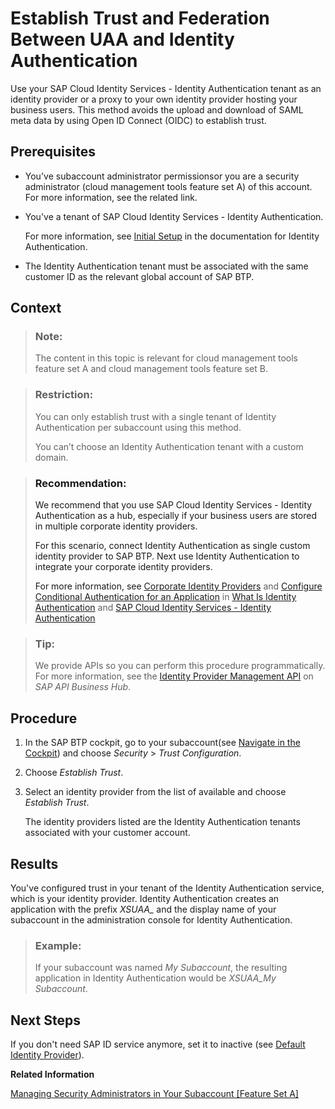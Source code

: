 <!-- loio161f8f0cfac64c4fa2d973bc5f08a894 -->

# Establish Trust and Federation Between UAA and Identity Authentication

Use your SAP Cloud Identity Services - Identity Authentication tenant as an identity provider or a proxy to your own identity provider hosting your business users. This method avoids the upload and download of SAML meta data by using Open ID Connect \(OIDC\) to establish trust.



<a name="loio161f8f0cfac64c4fa2d973bc5f08a894__prereq_dvg_xgj_p1b"/>

## Prerequisites

-   You've subaccount administrator permissionsor you are a security administrator \(cloud management tools feature set A\) of this account. For more information, see the related link.

-   You've a tenant of SAP Cloud Identity Services - Identity Authentication.

    For more information, see [Initial Setup](https://help.sap.com/viewer/6d6d63354d1242d185ab4830fc04feb1/Cloud/en-US/31af7da133874e199a7df1d42905241b.html) in the documentation for Identity Authentication.

-   The Identity Authentication tenant must be associated with the same customer ID as the relevant global account of SAP BTP.




<a name="loio161f8f0cfac64c4fa2d973bc5f08a894__context_tzl_st2_tmb"/>

## Context

> ### Note:  
> The content in this topic is relevant for cloud management tools feature set A and cloud management tools feature set B.

> ### Restriction:  
> You can only establish trust with a single tenant of Identity Authentication per subaccount using this method.
> 
> You can’t choose an Identity Authentication tenant with a custom domain.

> ### Recommendation:  
> We recommend that you use SAP Cloud Identity Services - Identity Authentication as a hub, especially if your business users are stored in multiple corporate identity providers.
> 
> For this scenario, connect Identity Authentication as single custom identity provider to SAP BTP. Next use Identity Authentication to integrate your corporate identity providers.
> 
> For more information, see [Corporate Identity Providers](https://help.sap.com/viewer/6d6d63354d1242d185ab4830fc04feb1/Cloud/en-US/19f3eca47db643b6aad448b5dc1075ad.html) and [Configure Conditional Authentication for an Application](https://help.sap.com/viewer/6d6d63354d1242d185ab4830fc04feb1/Cloud/en-US/0143dce88a604533ab5ab17e639fec09.html) in [What Is Identity Authentication](https://help.sap.com/viewer/6d6d63354d1242d185ab4830fc04feb1/Cloud/en-US/27882717f44b445fa287936c6f43dc1f.html) and [SAP Cloud Identity Services - Identity Authentication](https://help.sap.com/viewer/product/IDENTITY_AUTHENTICATION/Cloud/en-US)

> ### Tip:  
> We provide APIs so you can perform this procedure programmatically. For more information, see the [Identity Provider Management API](https://api.sap.com/api/TrustConfigurationAPI/resource) on *SAP API Business Hub*.



<a name="loio161f8f0cfac64c4fa2d973bc5f08a894__steps_a2x_wfg_wmb"/>

## Procedure

1.  In the SAP BTP cockpit, go to your subaccount\(see [Navigate in the Cockpit](navigate-in-the-cockpit-0874895.md)\) and choose *Security* \> *Trust Configuration*.

2.  Choose *Establish Trust*.

3.  Select an identity provider from the list of available and choose *Establish Trust*.

    The identity providers listed are the Identity Authentication tenants associated with your customer account.




<a name="loio161f8f0cfac64c4fa2d973bc5f08a894__result_brm_352_tmb"/>

## Results

You've configured trust in your tenant of the Identity Authentication service, which is your identity provider. Identity Authentication creates an application with the prefix *XSUAA\_* and the display name of your subaccount in the administration console for Identity Authentication.

> ### Example:  
> If your subaccount was named *My Subaccount*, the resulting application in Identity Authentication would be *XSUAA\_My Subaccount*.



<a name="loio161f8f0cfac64c4fa2d973bc5f08a894__postreq_z32_k52_tmb"/>

## Next Steps

If you don't need SAP ID service anymore, set it to inactive \(see [Default Identity Provider](default-identity-provider-d6a8db7.md)\).

**Related Information**  


[Managing Security Administrators in Your Subaccount \[Feature Set A\]](managing-security-administrators-in-your-subaccount-feature-set-a-6752c4b.md "Running on the cloud management tools feature set A: When you create a subaccount, SAP BTP automatically grants your user the role for the administration of business users and their authorizations in the subaccount. Having this role, you can also add or remove other users who will then also be user and role administrators of this subaccount.")

